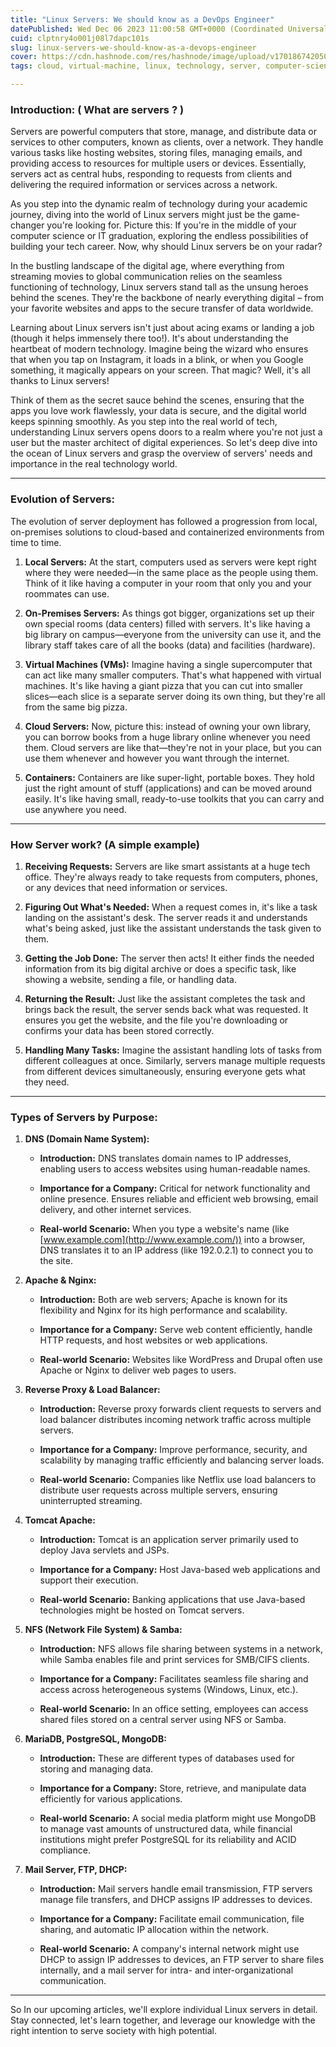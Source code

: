 ```yaml
---
title: "Linux Servers: We should know as a DevOps Engineer"
datePublished: Wed Dec 06 2023 11:00:58 GMT+0000 (Coordinated Universal Time)
cuid: clptnry4o001j08l7dapc101s
slug: linux-servers-we-should-know-as-a-devops-engineer
cover: https://cdn.hashnode.com/res/hashnode/image/upload/v1701867420500/b8c2b19b-2bf9-46e0-b2da-16b3e5363b47.png
tags: cloud, virtual-machine, linux, technology, server, computer-science, beginner, learning, cloud-computing, beginners, containers, containerization, learning-journey, linux-for-beginners, linux-basics

---
```


### Introduction: ( What are servers ? )

Servers are powerful computers that store, manage, and distribute data or services to other computers, known as clients, over a network. They handle various tasks like hosting websites, storing files, managing emails, and providing access to resources for multiple users or devices. Essentially, servers act as central hubs, responding to requests from clients and delivering the required information or services across a network.

As you step into the dynamic realm of technology during your academic journey, diving into the world of Linux servers might just be the game-changer you're looking for. Picture this: If you're in the middle of your computer science or IT graduation, exploring the endless possibilities of building your tech career. Now, why should Linux servers be on your radar?

In the bustling landscape of the digital age, where everything from streaming movies to global communication relies on the seamless functioning of technology, Linux servers stand tall as the unsung heroes behind the scenes. They're the backbone of nearly everything digital – from your favorite websites and apps to the secure transfer of data worldwide.

Learning about Linux servers isn't just about acing exams or landing a job (though it helps immensely there too!). It's about understanding the heartbeat of modern technology. Imagine being the wizard who ensures that when you tap on Instagram, it loads in a blink, or when you Google something, it magically appears on your screen. That magic? Well, it's all thanks to Linux servers!

Think of them as the secret sauce behind the scenes, ensuring that the apps you love work flawlessly, your data is secure, and the digital world keeps spinning smoothly. As you step into the real world of tech, understanding Linux servers opens doors to a realm where you're not just a user but the master architect of digital experiences. So let's deep dive into the ocean of Linux servers and grasp the overview of servers' needs and importance in the real technology world.

---

### Evolution of Servers:

The evolution of server deployment has followed a progression from local, on-premises solutions to cloud-based and containerized environments from time to time.

1. **Local Servers:** At the start, computers used as servers were kept right where they were needed—in the same place as the people using them. Think of it like having a computer in your room that only you and your roommates can use.
    
2. **On-Premises Servers:** As things got bigger, organizations set up their own special rooms (data centers) filled with servers. It's like having a big library on campus—everyone from the university can use it, and the library staff takes care of all the books (data) and facilities (hardware).
    
3. **Virtual Machines (VMs):** Imagine having a single supercomputer that can act like many smaller computers. That's what happened with virtual machines. It's like having a giant pizza that you can cut into smaller slices—each slice is a separate server doing its own thing, but they're all from the same big pizza.
    
4. **Cloud Servers:** Now, picture this: instead of owning your own library, you can borrow books from a huge library online whenever you need them. Cloud servers are like that—they're not in your place, but you can use them whenever and however you want through the internet.
    
5. **Containers:** Containers are like super-light, portable boxes. They hold just the right amount of stuff (applications) and can be moved around easily. It's like having small, ready-to-use toolkits that you can carry and use anywhere you need.
    

---

### How Server work? (A simple example)

1. **Receiving Requests:** Servers are like smart assistants at a huge tech office. They're always ready to take requests from computers, phones, or any devices that need information or services.
    
2. **Figuring Out What's Needed:** When a request comes in, it's like a task landing on the assistant's desk. The server reads it and understands what's being asked, just like the assistant understands the task given to them.
    
3. **Getting the Job Done:** The server then acts! It either finds the needed information from its big digital archive or does a specific task, like showing a website, sending a file, or handling data.
    
4. **Returning the Result:** Just like the assistant completes the task and brings back the result, the server sends back what was requested. It ensures you get the website, and the file you're downloading or confirms your data has been stored correctly.
    
5. **Handling Many Tasks:** Imagine the assistant handling lots of tasks from different colleagues at once. Similarly, servers manage multiple requests from different devices simultaneously, ensuring everyone gets what they need.
    

---

### Types of Servers by Purpose:

1. **DNS (Domain Name System):**
    
    * **Introduction:** DNS translates domain names to IP addresses, enabling users to access websites using human-readable names.
        
    * **Importance for a Company:** Critical for network functionality and online presence. Ensures reliable and efficient web browsing, email delivery, and other internet services.
        
    * **Real-world Scenario:** When you type a website's name (like [www.example.com](http://www.example.com/)) into a browser, DNS translates it to an IP address (like 192.0.2.1) to connect you to the site.
        
2. **Apache & Nginx:**
    
    * **Introduction:** Both are web servers; Apache is known for its flexibility and Nginx for its high performance and scalability.
        
    * **Importance for a Company:** Serve web content efficiently, handle HTTP requests, and host websites or web applications.
        
    * **Real-world Scenario:** Websites like WordPress and Drupal often use Apache or Nginx to deliver web pages to users.
        
3. **Reverse Proxy & Load Balancer:**
    
    * **Introduction:** Reverse proxy forwards client requests to servers and load balancer distributes incoming network traffic across multiple servers.
        
    * **Importance for a Company:** Improve performance, security, and scalability by managing traffic efficiently and balancing server loads.
        
    * **Real-world Scenario:** Companies like Netflix use load balancers to distribute user requests across multiple servers, ensuring uninterrupted streaming.
        
4. **Tomcat Apache:**
    
    * **Introduction:** Tomcat is an application server primarily used to deploy Java servlets and JSPs.
        
    * **Importance for a Company:** Host Java-based web applications and support their execution.
        
    * **Real-world Scenario:** Banking applications that use Java-based technologies might be hosted on Tomcat servers.
        
5. **NFS (Network File System) & Samba:**
    
    * **Introduction:** NFS allows file sharing between systems in a network, while Samba enables file and print services for SMB/CIFS clients.
        
    * **Importance for a Company:** Facilitates seamless file sharing and access across heterogeneous systems (Windows, Linux, etc.).
        
    * **Real-world Scenario:** In an office setting, employees can access shared files stored on a central server using NFS or Samba.
        
6. **MariaDB, PostgreSQL, MongoDB:**
    
    * **Introduction:** These are different types of databases used for storing and managing data.
        
    * **Importance for a Company:** Store, retrieve, and manipulate data efficiently for various applications.
        
    * **Real-world Scenario:** A social media platform might use MongoDB to manage vast amounts of unstructured data, while financial institutions might prefer PostgreSQL for its reliability and ACID compliance.
        
7. **Mail Server, FTP, DHCP:**
    
    * **Introduction:** Mail servers handle email transmission, FTP servers manage file transfers, and DHCP assigns IP addresses to devices.
        
    * **Importance for a Company:** Facilitate email communication, file sharing, and automatic IP allocation within the network.
        
    * **Real-world Scenario:** A company's internal network might use DHCP to assign IP addresses to devices, an FTP server to share files internally, and a mail server for intra- and inter-organizational communication.
        

---

So In our upcoming articles, we'll explore individual Linux servers in detail. Stay connected, let's learn together, and leverage our knowledge with the right intention to serve society with high potential.
